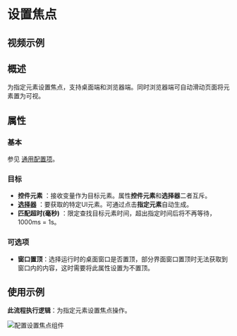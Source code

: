 # 设置焦点

## 视频示例

## 概述

为指定元素设置焦点，支持桌面端和浏览器端。同时浏览器端可自动滑动页面将元素置为可视。

## 属性

### 基本

参见 [通用配置项](../Appendix/CommonConfigurationItems.md)。

### 目标

- **控件元素** ：接收变量作为目标元素。属性**控件元素**和**选择器**二者互斥。
- **[选择器](../Appendix/Selector.md?_v=v2020.4)** ：要获取的特定UI元素。可通过点击**指定元素**自动生成。
- **匹配超时(毫秒)** ：限定查找目标元素时间，超出指定时间后将不再等待，1000ms = 1s。

### 可选项

- **窗口置顶**：选择运行时的桌面窗口是否置顶，部分界面窗口置顶时无法获取到窗口内的内容，这时需要将此属性设置为不置顶。

## 使用示例

**此流程执行逻辑**：为指定元素设置焦点操作。

![配置设置焦点组件](https://docimages.blob.core.chinacloudapi.cn/images/Activities/setFocus2.png)

